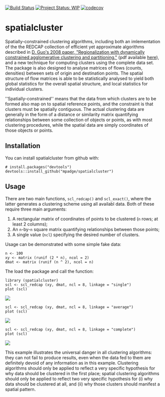 <!-- README.md is generated from README.Rmd. Please edit that file -->



[![Build Status](https://travis-ci.org/mpadge/spatialcluster.svg)](https://travis-ci.org/mpadge/spatialcluster) [![Project Status: WIP](http://www.repostatus.org/badges/latest/wip.svg)](http://www.repostatus.org/#wip) [![codecov](https://codecov.io/gh/mpadge/spatialcluster/branch/master/graph/badge.svg)](https://codecov.io/gh/mpadge/spatialcluster)

spatialcluster
==============

Spatially-constrained clustering algorithms, including both an imlementation of the the REDCAP collection of efficient yet approximate algorithms described in [D. Guo's 2008 paper, "Regionalization with dynamically constrained agglomerative clustering and partitioning."](https://www.tandfonline.com/doi/abs/10.1080/13658810701674970) (pdf available [here](https://pdfs.semanticscholar.org/ead1/7df8aaa1aed0e433b3ae1ec1ec5c7e785b2b.pdf)), and a new technique for computing clusters using the complete data set. The package is also designed to analyse matrices of flows (counts, densities) between sets of origin and destination points. The spatial structure of flow matrices is able to be statistically analysed to yield both global statistics for the overall spatial structure, and local statistics for individual clusters.

''Spatially-constrained'' means that the data from which clusters are to be formed also map on to spatial reference points, and the constraint is that clusters must be spatially contiguous. The actual clustering data are generally in the form of a distance or similarity matrix quantifying relationships between some collection of objects or points, as with most clustering procedures, while the spatial data are simply coordinates of those objects or points.

Installation
------------

You can install spatialcluster from github with:

``` {.r}
# install.packages("devtools")
devtools::install_github("mpadge/spatialcluster")
```

Usage
-----

There are two main functions, `scl_redcap()` and `scl_exact()`, where the latter generates a clustering scheme using all availabl data. Both of these require three main arguments:

1.  A rectangular matrix of coordinates of points to be clustered (`n` rows; at least 2 columns);
2.  An `n`-by-`n` square matrix quantifying relationships between those points;
3.  A single value (`ncl`) specifying the desired number of clusters.

Usage can be demonstrated with some simple fake data:

``` {.r}
n <- 100
xy <- matrix (runif (2 * n), ncol = 2)
dmat <- matrix (runif (n ^ 2), ncol = n)
```

The load the package and call the function:

``` {.r}
library (spatialcluster)
scl <- scl_redcap (xy, dmat, ncl = 8, linkage = "single")
plot (scl)
```

![](README-plot-single-1.png)

``` {.r}
scl <- scl_redcap (xy, dmat, ncl = 8, linkage = "average")
plot (scl)
```

![](README-plot-average-1.png)

``` {.r}
scl <- scl_redcap (xy, dmat, ncl = 8, linkage = "complete")
plot (scl)
```

![](README-plot-complete-1.png)

This example illustrates the universal danger in all clustering algorithms: they can not fail to produce results, even when the data fed to them are definitely devoid of any information as in this example. Clustering algorithms should only be applied to reflect a very specific hypothesis for why data should be clustered in the first place; spatial clustering algorithms should only be applied to reflect two very specific hypothesis for (i) why data should be clustered at all, and (ii) why those clusters should manifest a spatial pattern.
